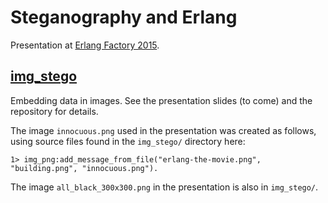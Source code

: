 # Steganography and Erlang
Presentation at [Erlang Factory 2015](http://www.erlang-factory.com/sfbay2015/derek-brown).

## [img_stego](https://github.com/derek121/img_stego)

Embedding data in images. See the presentation slides (to come) and the repository for details.

The image `innocuous.png` used in the presentation was created as follows, using source files found in the `img_stego/` directory here:

```
1> img_png:add_message_from_file("erlang-the-movie.png", "building.png", "innocuous.png").
```

The image `all_black_300x300.png` in the presentation is also in `img_stego/`.